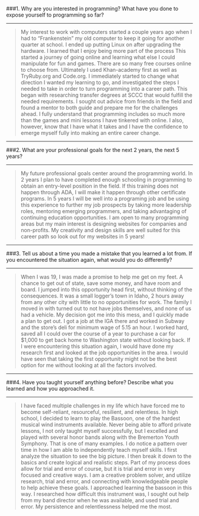 ###1. Why are you interested in programming? What have you done to expose yourself to programming so far? 

____

>My interest to work with computers started a couple years ago when I had to “Frankenstein” my old computer to keep it going for another quarter at school. I ended up putting Linux on after upgrading the hardware.  I learned that I enjoy being more part of the process   This started a journey of going online and learning what else I could manipulate for fun and games. There are so many free courses online to choose from.  Ultimately I used Khan-academy first as well as TryRuby.org and Code.org. I immediately started to change what direction I wanted my learning to go, and investigated the steps I needed to take in order to turn programming into a career path.  This began with researching transfer degrees at SCCC that would fulfill the needed requirements.  I sought out advice from friends in the field and found a mentor to both guide and prepare me for the challenges ahead. I fully understand that programming includes so much more than the games and mini lessons I have tinkered with online. I also, however, know that I have what it takes and I have the confidence to emerge myself fully into making an entire career change.
___
###2. What are your professional goals for the next 2 years, the next 5 years?
___


>My future professional goals center around the programming world. In 2 years I plan to have completed enough schooling in programming to obtain an entry-level position in the field. If this training does not happen through ADA, I will make it happen through other certificate programs. In 5 years I will be well into a programing job and be using this experience to further my job prospects by taking more leadership roles, mentoring emerging programmers, and taking advantaging of continuing education opportunities. I am open to many programming areas but my main interest is designing websites for companies and non-profits. My creativity and design skills are well suited for this career path so look out for my websites in 5 years! 
___

###3. Tell us about a time you made a mistake that you learned a lot from. If you encountered the situation again, what would you do differently?
___


>When I was 19, I was made a promise to help me get on my feet. A chance to get out of state, save some money, and have room and board. I jumped into this opportunity head first, without thinking of the consequences. It was a small logger’s town in Idaho, 2 hours away from any other city with little to no opportunities for work. The family I moved in with turned out to not have jobs themselves, and none of us had a vehicle.  My decision got me into this mess, and I quickly made a plan to get out. I got a job at the IGA there and worked in Subway and the store’s deli for minimum wage of 5.15 an hour. I worked hard, saved all I could over the course of a year to purchase a car for $1,000 to get back home to Washington state without looking back. 
If I were encountering this situation again, I would have done my research first and looked at the job opportunities in the area. I would have seen that taking the first opportunity might not be the best option for me without looking at all the factors involved. 

___
###4. Have you taught yourself anything before? Describe what you learned and how you approached it.
___

>I have faced multiple challenges in my life which have forced me to become self-reliant, resourceful, resilient, and relentless. In high school, I decided to learn to play the Bassoon, one of the hardest musical wind instruments available. Never being able to afford private lessons, I not only taught myself successfully, but I excelled and played with several honor bands along with the Bremerton Youth Symphony. That is one of many examples. I do notice a pattern over time in how I am able to independently teach myself skills. I first analyze the situation to see the big picture. I then break it down to the basics and create logical and realistic steps. Part of my process does allow for trial and error of course, but it is trial and error in very focused and creative ways. I am a creative problem solver, and utilize research, trial and error, and connecting with knowledgeable people to help achieve these goals. I approached learning the bassoon in this way. I researched how difficult this instrument was, I sought out help from my band director when he was available, and used trial and error. My persistence and relentlessness helped me the most.  
